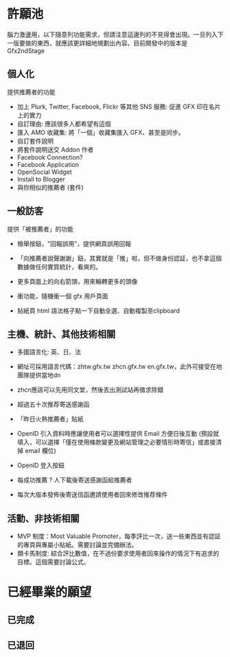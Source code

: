 # 許願池 #

腦力激盪用，以下隨意列功能需求，但請注意這邊列的不見得會出現。一旦列入下一版要做的東西，就應該更詳細地規劃出內容。目前開發中的版本是 Gfx2ndStage

## 個人化 ##
提供推薦者的功能

  * 加上 Plurk, Twitter, Facebook, Flickr 等其他 SNS 服務: 促進 GFX 印在名片上的實力
  * 自訂理由: 應該很多人都希望有這個
  * 匯入 AMO 收藏集: 將「一個」收藏集匯入 GFX、甚至是同步。
  * 自訂套件說明
  * 將套件說明送交 Addon 作者
  * Facebook Connection?
  * Facebook Application
  * OpenSocial Widget
  * Install to Blogger
  * 與你相似的推薦者 (套件)

## 一般訪客 ##
提供「被推薦者」的功能

  * 檢舉按鈕，"回報誤用"，提供網頁誤用回報
  * 「向推薦者說聲謝謝」鈕，其實就是「推」啦，但不做身份認証，也不拿這個數據做任何實質統計，看爽的。

  * 更多頁面上的向右箭頭，用來輪轉更多的頭像
  * 衝功能，隨機衝一個 gfx 用戶頁面
  * 貼紙頁 html 語法格子點一下自動全選、自動複製至clipboard

## 主機、統計、其他技術相關 ##

  * 多國語言化: 英、日、法
  * 網址可採用語言代碼：zhtw.gfx.tw zhcn.gfx.tw en.gfx.tw，此外可接受在地團隊提供當地dn
  * zhcn應該可以先用同文堂，然後丟出測試站再徵求除錯

  * 超過五十次推荐寄送感謝函
  * 「昨日火熱推薦者」貼紙

  * OpenID 引入資料時應讓使用者可以選擇性提供 Email 方便日後互動 (預設就填入，可以選擇「僅在使用條款變更及網站管理之必要情形時寄信」或直接清掉 email 欄位)
  * OpenID 登入按鈕

  * 每成功推薦 ? 人下載後寄送感謝函給推薦者
  * 每次大版本發佈後寄送信函邀請使用者回來修改推荐條件

## 活動、非技術相關 ##

  * MVP 制度：Most Valuable Promoter，每季評比一次，送一些東西並有認証的專頁與專屬小貼紙。需要討論並完備辦法。
  * 類卡馬制度: 綜合評比數值，在不過份要求使用者回來操作的情況下有追求的目標。這個需要討論公式。

# 已經畢業的願望 #

## 已完成 ##

## 已退回 ##